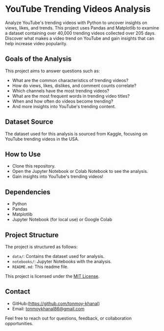 # YouTube Trending Videos Analysis

Analyze YouTube's trending videos with Python to uncover insights on views, likes, and trends. This project uses Pandas and Matplotlib to examine a dataset containing over 40,000 trending videos collected over 205 days. Discover what makes a video trend on YouTube and gain insights that can help increase video popularity.

## Goals of the Analysis

This project aims to answer questions such as:
- What are the common characteristics of trending videos?
- How do views, likes, dislikes, and comment counts correlate?
- Which channels have the most trending videos?
- What are the most frequent words in trending video titles?
- When and how often do videos become trending?
- And more insights into YouTube's trending content.

## Dataset Source

The dataset used for this analysis is sourced from Kaggle, focusing on YouTube trending videos in the USA. 

## How to Use

- Clone this repository.
- Open the Jupyter Notebook or Colab Notebook to see the analysis.
- Gain insights into YouTube's trending videos!

## Dependencies

- Python
- Pandas
- Matplotlib
- Jupyter Notebook (for local use) or Google Colab

## Project Structure

The project is structured as follows:
- `data/`: Contains the dataset used for analysis.
- `notebooks/`: Jupyter Notebooks with the analysis.
- `README.md`: This readme file.


This project is licensed under the [MIT License](LICENSE).

## Contact

- GitHub:(https://github.com/tonmoy-khanal)
- Email: tonmoykhanal86@gmail.com

Feel free to reach out for questions, feedback, or collaboration opportunities.
